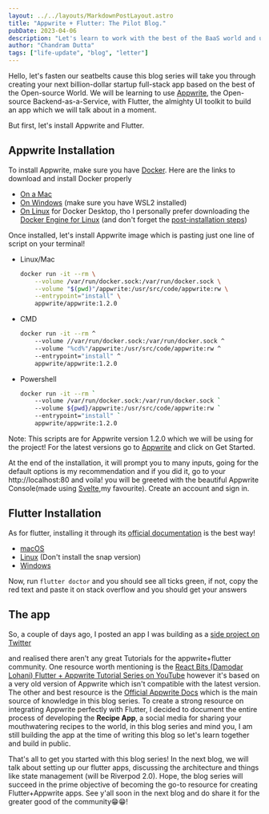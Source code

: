 ```yaml
---
layout: ../../layouts/MarkdownPostLayout.astro
title: "Appwrite + Flutter: The Pilot Blog."
pubDate: 2023-04-06
description: "Let's learn to work with the best of the BaaS world and undoubtedly the best cross-platform UI toolkit."
author: "Chandram Dutta"
tags: ["life-update", "blog", "letter"]
---
```


Hello, let's fasten our seatbelts cause this blog series will take you through creating your next billion-dollar startup full-stack app based on the best of the Open-source World. We will be learning to use [Appwrite](https://appwrite.io/), the Open-source Backend-as-a-Service, with Flutter, the almighty UI toolkit to build an app which we will talk about in a moment.

But first, let's install Appwrite and Flutter.

## Appwrite Installation

To install Appwrite, make sure you have [Docker](https://www.docker.com). Here are the links to download and install Docker properly

- [On a Mac](https://docs.docker.com/desktop/install/mac-install/)
- [On Windows](https://docs.docker.com/desktop/install/windows-install/) (make sure you have WSL2 installed)
- [On Linux](https://docs.docker.com/desktop/install/linux-install/) for Docker Desktop, tho I personally prefer downloading the [Docker Engine for Linux](https://docs.docker.com/engine/install/ubuntu/) (and don't forget the [post-installation steps](https://docs.docker.com/engine/install/linux-postinstall/))

Once installed, let's install Appwrite image which is pasting just one line of script on your terminal!

- Linux/Mac
  ```bash
  docker run -it --rm \
      --volume /var/run/docker.sock:/var/run/docker.sock \
      --volume "$(pwd)"/appwrite:/usr/src/code/appwrite:rw \
      --entrypoint="install" \
      appwrite/appwrite:1.2.0
  ```
- CMD
  ```bash
  docker run -it --rm ^
      --volume //var/run/docker.sock:/var/run/docker.sock ^
      --volume "%cd%"/appwrite:/usr/src/code/appwrite:rw ^
      --entrypoint="install" ^
      appwrite/appwrite:1.2.0
  ```
- Powershell
  ```bash
  docker run -it --rm `
      --volume /var/run/docker.sock:/var/run/docker.sock `
      --volume ${pwd}/appwrite:/usr/src/code/appwrite:rw `
      --entrypoint="install" `
      appwrite/appwrite:1.2.0
  ```

Note: This scripts are for Appwrite version 1.2.0 which we will be using for the project! For the latest versions go to [Appwrite](https://appwrite.io) and click on Get Started.

At the end of the installation, it will prompt you to many inputs, going for the default options is my recommendation and if you did it, go to your http://localhost:80 and voila! you will be greeted with the beautiful Appwrite Console(made using [Svelte](https://svelte.dev),my favourite). Create an account and sign in.

## Flutter Installation

As for flutter, installing it through its [official documentation](https://docs.flutter.dev/get-started/install) is the best way!

- [macOS](https://docs.flutter.dev/get-started/install/macos)
- [Linux](https://docs.flutter.dev/get-started/install/linux) (Don't install the snap version)
- [Windows](https://docs.flutter.dev/get-started/install/windows)

Now, run `flutter doctor` and you should see all ticks green, if not, copy the red text and paste it on stack overflow and you should get your answers

## The app

So, a couple of days ago, I posted an app I was building as a [side project on Twitter](https://twitter.com/chandramdutta/status/1609575130832965632?s=61&t=J-V5dlTHyy6puGQryDxvg)

and realised there aren't any great Tutorials for the appwrite+flutter community. One resource worth mentioning is the [React Bits (Damodar Lohani) Flutter + Appwrite Tutorial Series on YouTube](https://youtube.com/playlist?list=PLUiueC0kTFqI9WIeUSkKvM-a_3fyaIiuk) however it's based on a very old version of Appwrite which isn't compatible with the latest version. The other and best resource is the [Official Appwrite Docs](https://appwrite.io/docs) which is the main source of knowledge in this blog series. To create a strong resource on integrating Appwrite perfectly with Flutter, I decided to document the entire process of developing the **Recipe App**, a social media for sharing your mouthwatering recipes to the world, in this blog series and mind you, I am still building the app at the time of writing this blog so let's learn together and build in public.

That's all to get you started with this blog series! In the next blog, we will talk about setting up our flutter apps, discussing the architecture and things like state management (will be Riverpod 2.0). Hope, the blog series will succeed in the prime objective of becoming the go-to resource for creating Flutter+Appwrite apps. See y'all soon in the next blog and do share it for the greater good of the community😁😁!
